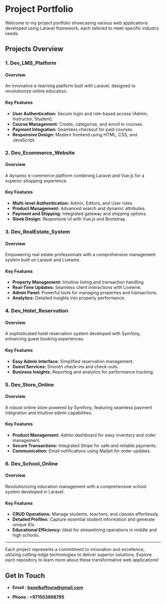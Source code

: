 # Project Portfolio

Welcome to my project portfolio showcasing various web applications developed using Laravel framework, each tailored to meet specific industry needs.

## Projects Overview

### 1. Dev_LMS_Platform

#### Overview

An innovative e-learning platform built with Laravel, designed to revolutionize online education.

#### Key Features

- **User Authentication:** Secure login and role-based access (Admin, Instructor, Student).
- **Course Management:** Create, categorize, and enroll in courses.
- **Payment Integration:** Seamless checkout for paid courses.
- **Responsive Design:** Modern frontend using HTML, CSS, and JavaScript.

### 2. Dev_Ecommerce_Website

#### Overview

A dynamic e-commerce platform combining Laravel and Vue.js for a superior shopping experience.

#### Key Features

- **Multi-level Authentication:** Admin, Editors, and User roles.
- **Product Management:** Advanced search and dynamic attributes.
- **Payment and Shipping:** Integrated gateway and shipping options.
- **Sleek Design:** Responsive UI with Vue.js and Bootstrap.

### 3. Dev_RealEstate_System

#### Overview

Empowering real estate professionals with a comprehensive management system built on Laravel and Livewire.

#### Key Features

- **Property Management:** Intuitive listing and transaction handling.
- **Real-Time Updates:** Seamless client interactions with Livewire.
- **Admin Panel:** Powerful tools for managing properties and transactions.
- **Analytics:** Detailed insights into property performance.

### 4. Dev_Hotel_Reservation

#### Overview

A sophisticated hotel reservation system developed with Symfony, enhancing guest booking experiences.

#### Key Features

- **Easy Admin Interface:** Simplified reservation management.
- **Guest Services:** Smooth check-ins and check-outs.
- **Business Insights:** Reporting and analytics for performance tracking.

### 5. Dev_Store_Online

#### Overview

A robust online store powered by Symfony, featuring seamless payment integration and intuitive admin capabilities.

#### Key Features

- **Product Management:** Admin dashboard for easy inventory and order management.
- **Secure Transactions:** Integrated Stripe for safe and reliable payments.
- **Communication:** Email notifications using Mailjet for order updates.

### 6. Dev_School_Online

#### Overview

Revolutionizing education management with a comprehensive school system developed in Laravel.

#### Key Features

- **CRUD Operations:** Manage students, teachers, and classes effortlessly.
- **Detailed Profiles:** Capture essential student information and generate unique IDs.
- **Educational Efficiency:** Ideal for streamlining operations in middle and high schools.

---

Each project represents a commitment to innovation and excellence, utilizing cutting-edge technologies to deliver superior solutions. Explore each repository to learn more about these transformative web applications!
	
	
## Get In Touch

- **Email : baselkaffoura@gmail.com**

- **Phone : +971503898795**	

